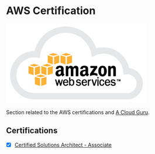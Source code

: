 # AWS Certification

![alt text](./assets/aws.png "Amazon Web Services")

Section related to the AWS certifications and [A Cloud Guru](https://acloud.guru/).

## Certifications

- [x] [Certified Solutions Architect - Associate](https://github.com/FantasticFiasco/certifications/tree/master/aws/certified-solutions-architect-associate)
